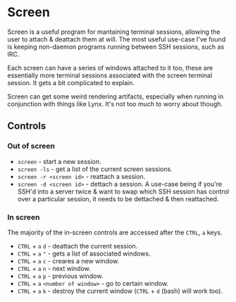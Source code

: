# Screen

Screen is a useful program for mantaining terminal sessions, allowing the user to attach & deattach them at will. The most useful use-case I've found is keeping non-daemon programs running between SSH sessions, such as IRC.

Each screen can have a series of windows attached to it too, these are essentially more terminal sessions associated with the screen terminal session. It gets a bit complicated to explain.

Screen can get some weird rendering artifacts, especially when running in conjunction with things like Lynx. It's not too much to worry about though.

## Controls

### Out of screen

* `screen` - start a new session.
* `screen -ls` - get a list of the current screen sessions.
* `screen -r <screen id>` - reattach a session.
* `screen -d <screen id>` - dettach a session. A use-case being if you're SSH'd into a server twice & want to swap which SSH session has control over a particular session, it needs to be dettached & then reattached.

### In screen

The majority of the in-screen controls are accessed after the `CTRL`, `a` keys.

* `CTRL` + `a` `d` - deattach the current session.
* `CTRL` + `a` `"` - gets a list of associated windows.
* `CTRL` + `a` `c` - creares a new window.
* `CTRL` + `a` `n` - next window.
* `CTRL` + `a` `p` - previous window.
* `CTRL` + `a` `<number of window>` - go to certain window.
* `CTRL` + `a` `k` - destroy the current window (`CTRL` + `d` (bash) will work too).
